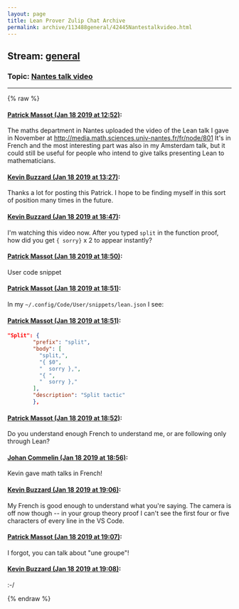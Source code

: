 ```yaml
---
layout: page
title: Lean Prover Zulip Chat Archive 
permalink: archive/113488general/42445Nantestalkvideo.html
---
```


## Stream: [general](index.html)
### Topic: [Nantes talk video](42445Nantestalkvideo.html)

---


{% raw %}
#### [ Patrick Massot (Jan 18 2019 at 12:52)](https://leanprover.zulipchat.com/#narrow/stream/113488-general/topic/Nantes%20talk%20video/near/156362257):
The maths department in Nantes uploaded the video of the Lean talk I gave in November at http://media.math.sciences.univ-nantes.fr/fr/node/801 It's in French and the most interesting part was also in my Amsterdam talk, but it could still be useful for people who intend to give talks presenting Lean to mathematicians.

#### [ Kevin Buzzard (Jan 18 2019 at 13:27)](https://leanprover.zulipchat.com/#narrow/stream/113488-general/topic/Nantes%20talk%20video/near/156363763):
Thanks a lot for posting this Patrick. I hope to be finding myself in this sort of position many times in the future.

#### [ Kevin Buzzard (Jan 18 2019 at 18:47)](https://leanprover.zulipchat.com/#narrow/stream/113488-general/topic/Nantes%20talk%20video/near/156386051):
I'm watching this video now. After you typed `split` in the function proof, how did you get `{ sorry}` x 2 to appear instantly?

#### [ Patrick Massot (Jan 18 2019 at 18:50)](https://leanprover.zulipchat.com/#narrow/stream/113488-general/topic/Nantes%20talk%20video/near/156386271):
User code snippet

#### [ Patrick Massot (Jan 18 2019 at 18:51)](https://leanprover.zulipchat.com/#narrow/stream/113488-general/topic/Nantes%20talk%20video/near/156386293):
In my `~/.config/Code/User/snippets/lean.json` I see:

#### [ Patrick Massot (Jan 18 2019 at 18:51)](https://leanprover.zulipchat.com/#narrow/stream/113488-general/topic/Nantes%20talk%20video/near/156386309):
```json
"Split": {
        "prefix": "split",
        "body": [
		  "split,",
		  "{ $0",
		  "  sorry },",
		  "{ ",
		  "  sorry },"
        ],
        "description": "Split tactic"
        },
```

#### [ Patrick Massot (Jan 18 2019 at 18:52)](https://leanprover.zulipchat.com/#narrow/stream/113488-general/topic/Nantes%20talk%20video/near/156386380):
Do you understand enough French to understand me, or are following only through Lean?

#### [ Johan Commelin (Jan 18 2019 at 18:56)](https://leanprover.zulipchat.com/#narrow/stream/113488-general/topic/Nantes%20talk%20video/near/156386670):
Kevin gave math talks in French!

#### [ Kevin Buzzard (Jan 18 2019 at 19:06)](https://leanprover.zulipchat.com/#narrow/stream/113488-general/topic/Nantes%20talk%20video/near/156387286):
My French is good enough to understand what you're saying. The camera is off now though -- in your group theory proof I can't see the first four or five characters of every line in the VS Code.

#### [ Patrick Massot (Jan 18 2019 at 19:07)](https://leanprover.zulipchat.com/#narrow/stream/113488-general/topic/Nantes%20talk%20video/near/156387316):
I forgot, you can talk about "une groupe"!

#### [ Kevin Buzzard (Jan 18 2019 at 19:08)](https://leanprover.zulipchat.com/#narrow/stream/113488-general/topic/Nantes%20talk%20video/near/156387422):
:-/


{% endraw %}

